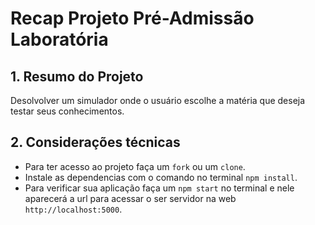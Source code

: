 # Recap Projeto Pré-Admissão Laboratória 

## 1. Resumo do Projeto
 Desolvolver um simulador onde o usuário escolhe a matéria que deseja testar seus conhecimentos.


## 2. Considerações técnicas

   * Para ter acesso ao projeto faça um `fork` ou um `clone`.
   * Instale as dependencias com o comando no terminal `npm install`.
   * Para verificar sua aplicação faça um `npm start` no terminal e nele aparecerá  a url para acessar o ser servidor na web `http://localhost:5000`.

